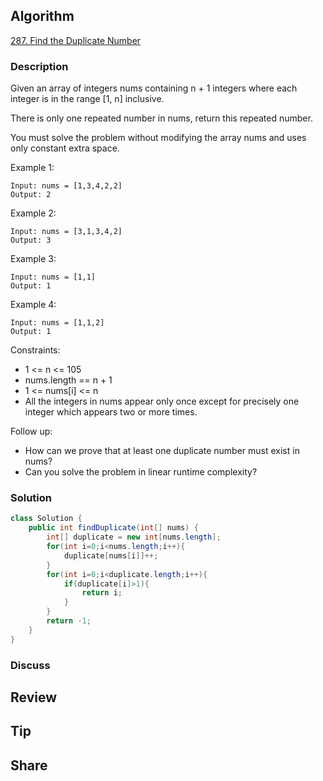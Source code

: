 ## Algorithm

[287. Find the Duplicate Number](https://leetcode.com/problems/find-the-duplicate-number/)

### Description

Given an array of integers nums containing n + 1 integers where each integer is in the range [1, n] inclusive.

There is only one repeated number in nums, return this repeated number.

You must solve the problem without modifying the array nums and uses only constant extra space.


Example 1:

```
Input: nums = [1,3,4,2,2]
Output: 2
```

Example 2:

```
Input: nums = [3,1,3,4,2]
Output: 3
```

Example 3:

```
Input: nums = [1,1]
Output: 1
```

Example 4:

```
Input: nums = [1,1,2]
Output: 1
```

Constraints:

- 1 <= n <= 105
- nums.length == n + 1
- 1 <= nums[i] <= n
- All the integers in nums appear only once except for precisely one integer which appears two or more times.

Follow up:

- How can we prove that at least one duplicate number must exist in nums?
- Can you solve the problem in linear runtime complexity?

### Solution

```java
class Solution {
    public int findDuplicate(int[] nums) {
        int[] duplicate = new int[nums.length];
        for(int i=0;i<nums.length;i++){
            duplicate[nums[i]]++;
        }
        for(int i=0;i<duplicate.length;i++){
            if(duplicate[i]>1){
                return i;
            }
        }
        return -1;
    }
}
```

### Discuss

## Review


## Tip


## Share
